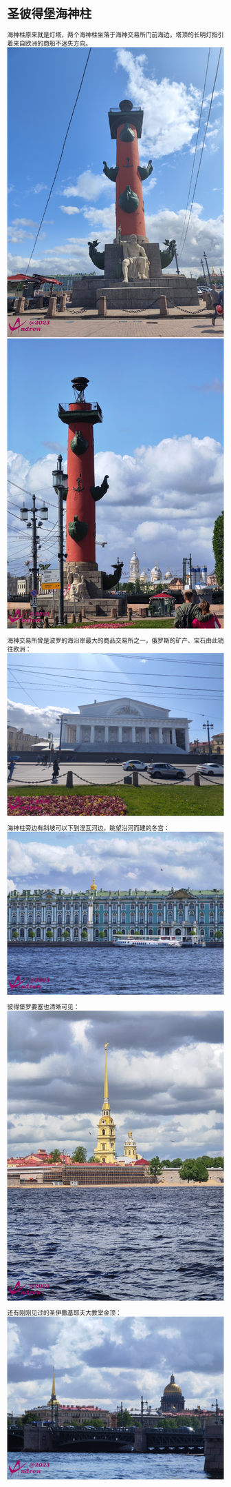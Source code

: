 # 圣彼得堡海神柱
海神柱原来就是灯塔，两个海神柱坐落于海神交易所门前海边，塔顶的长明灯指引着来自欧洲的商船不迷失方向。  
![](imgs/IMG_20230601_145346.dest.jpg)  
![](imgs/IMG_20230601_145943.dest.jpg)  

海神交易所曾是波罗的海沿岸最大的商品交易所之一，俄罗斯的矿产、宝石由此销往欧洲：  
![](imgs/IMG_20230601_150010.dest.jpg)  

海神柱旁边有斜坡可以下到涅瓦河边，眺望沿河而建的冬宫：  
![](imgs/IMG_20230601_145509.dest.jpg)  

彼得堡罗要塞也清晰可见：  
![](imgs/IMG_20230601_145611.dest.jpg)  

还有刚刚见过的圣伊撒基耶夫大教堂金顶：  
![](imgs/IMG_20230601_145736_1.dest.jpg)  
